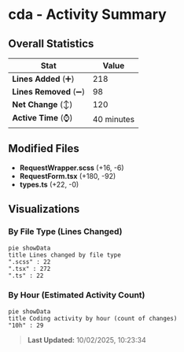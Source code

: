# cda - Activity Summary 

## Overall Statistics

| Stat                   | Value                                                             |
| ---------------------- | ----------------------------------------------------------------- |
| **Lines Added** (➕)   | 218                                          |
| **Lines Removed** (➖) | 98                                        |
| **Net Change** (↕)    | 120                |
| **Active Time** (⌚)   | 40 minutes |


## Modified Files
- **RequestWrapper.scss** (+16, -6)
- **RequestForm.tsx** (+180, -92)
- **types.ts** (+22, -0)

## Visualizations

### By File Type (Lines Changed)

```mermaid
pie showData
title Lines changed by file type
".scss" : 22
".tsx" : 272
".ts" : 22
```

### By Hour (Estimated Activity Count)

```mermaid
pie showData
title Coding activity by hour (count of changes)
"10h" : 29
```


> **Last Updated:** 10/02/2025, 10:23:34